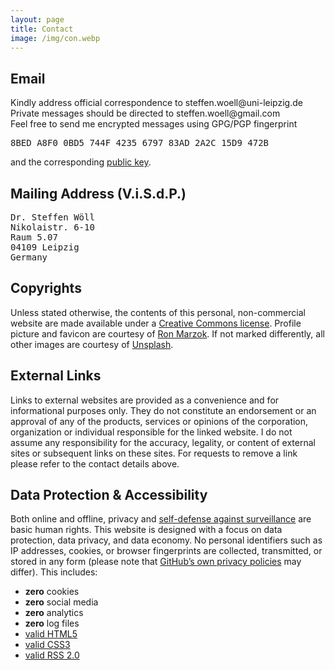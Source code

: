 ```yaml
---
layout: page
title: Contact
image: /img/con.webp
---
```


## Email

<div class="box-success">
Kindly address official correspondence to <span class="pref"><i class="fas fa-envelope"></i>steffen.woell@uni-leipzig.de</span><br/> Private messages should be directed to <span class="pref"><i class="fas fa-envelope"></i>steffen.woell@gmail.com</span>
</div>

<div class="box-note cboxa">
Feel free to send me encrypted messages using GPG/PGP fingerprint <pre><i class="fas fa-fingerprint"></i>8BED A8F0 0BD5 744F 4235 6797 83AD 2A2C 15D9 472B</pre>and the corresponding <a href="/doc/sw_pgp_public_key.asc" target="_blank">public key</a>.
</div>

## Mailing Address (V.i.S.d.P.)

<div class="box-note cboxa">
<pre>
Dr. Steffen Wöll
Nikolaistr. 6-10
Raum 5.07
04109 Leipzig
Germany
</pre>
</div>

## Copyrights

<div class="box-warning cboxa">
Unless stated otherwise, the contents of this personal, non-commercial website are made available under a <a rel="license" href="https://creativecommons.org/licenses/by-nc/4.0/" title="Creative Commons" target="_blank">Creative Commons license<i class="fas fa-external-link-alt"></i></a>. Profile picture and favicon are courtesy of <a href="https://www.ronmarzok.de/ueber" target="_blank">Ron Marzok<i class="fas fa-external-link-alt"></i></a>. If not marked differently, all other images are courtesy of <a href="https://unsplash.com/" target="_blank">Unsplash<i class="fas fa-external-link-alt"></i></a>.
</div>

## External Links

<div class="box-warning cboxa">
Links to external websites are provided as a convenience and for informational purposes only. They do not constitute an endorsement or an approval of any of the products, services or opinions of the corporation, organization or individual responsible for the linked website. I do not assume any responsibility for the accuracy, legality, or content of external sites or subsequent links on these sites. For requests to remove a link please refer to the contact details above.
</div>

## Data Protection & Accessibility

<div class="box-success cboxb">
Both online and offline, privacy and <a href="https://ssd.eff.org/" target="_blank">self-defense against surveillance<i class="fas fa-external-link-alt"></i></a> are basic human rights. This website is designed with a focus on data protection, data privacy, and data economy. No personal identifiers such as IP addresses, cookies, or browser fingerprints are collected, transmitted, or stored in any form (please note that <a href="https://docs.github.com/en/pages/getting-started-with-github-pages/about-github-pages#data-collection" target="_blank">GitHub&#8217;s own privacy policies</a> may differ). This includes:
  <ul class="fa-ul">
    <li><span class="fa-li"><i class="fas fa-cookie-bite"></i></span><b>zero</b> cookies</li>
    <li><span class="fa-li"><i class="fas fa-thumbs-down"></i></span><b>zero</b> social media</li>
    <li><span class="fa-li"><i class="fas fa-ghost"></i></span><b>zero</b> analytics</li>
    <li><span class="fa-li"><i class="fas fa-dumpster-fire"></i></span><b>zero</b> log files</li>
    <li><span class="fa-li"><i class="fab fa-html5"></i></span><a href="https://validator.w3.org/nu/?doc=https%3A%2F%2Fsteffenwoell.github.io%2F" target="_blank">valid HTML5<i class="fas fa-external-link-alt"></i></a></li>
    <li><span class="fa-li"><i class="fab fa-css3-alt"></i></span><a href="https://jigsaw.w3.org/css-validator/validator?uri=https%3A%2F%2Fsteffenwoell.github.io" target="_blank">valid CSS3<i class="fas fa-external-link-alt"></i></a></li>
    <li><span class="fa-li"><i class="fas fa-rss"></i></span><a href="https://www.rssboard.org/rss-validator/check.cgi?url=https%3A//steffenwoell.github.io/feed.xml" target="_blank">valid RSS 2.0<i class="fas fa-external-link-alt"></i></a></li>
    <!-- //Not yet, still some font contrast issues// <li><span class="fa-li"><i class="fas fa-universal-access"></i></span><b>accessible</b> design</li>-->
  </ul>
</div>